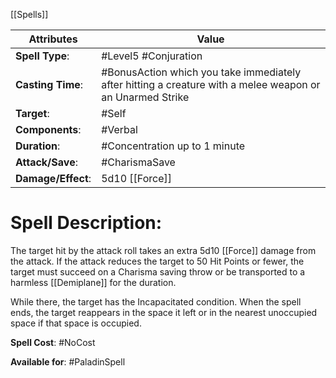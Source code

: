 [[Spells]]

| Attributes         | Value                                                                                                     |
| ------------------ | --------------------------------------------------------------------------------------------------------- |
| **Spell Type**:    | #Level5 #Conjuration                                                                                      |
| **Casting Time**:  | #BonusAction which you take immediately after hitting a creature with a melee weapon or an Unarmed Strike |
| **Target**:        | #Self                                                                                                     |
| **Components**:    | #Verbal                                                                                                   |
| **Duration**:      | #Concentration up to 1 minute                                                                             |
| **Attack/Save**:   | #CharismaSave                                                                                             |
| **Damage/Effect**: | 5d10 [[Force]]                                                                                            |

# Spell Description: 
The target hit by the attack roll takes an extra 5d10 [[Force]] damage from the attack. If the attack reduces the target to 50 Hit Points or fewer, the target must succeed on a Charisma saving throw or be transported to a harmless [[Demiplane]] for the duration.

While there, the target has the Incapacitated condition. When the spell ends, the target reappears in the space it left or in the nearest unoccupied space if that space is occupied.

**Spell Cost**: #NoCost 

**Available for**: #PaladinSpell 